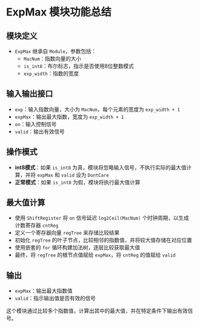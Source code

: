 # ExpMax 模块功能总结

## 模块定义
- `ExpMax` 继承自 `Module`，参数包括：
  - `MacNum`：指数向量的大小
  - `is_int8`：布尔标志，指示是否使用8位整数模式
  - `exp_width`：指数的宽度

## 输入输出接口
- `exp`：输入指数向量，大小为 `MacNum`，每个元素的宽度为 `exp_width + 1`
- `expMax`：输出最大指数，宽度为 `exp_width + 1`
- `on`：输入控制信号
- `valid`：输出有效信号

## 操作模式
- **int8模式**：如果 `is_int8` 为真，模块将忽略输入信号，不执行实际的最大值计算，并将 `expMax` 和 `valid` 设为 `DontCare`
- **正常模式**：如果 `is_int8` 为假，模块将执行最大值计算

## 最大值计算
- 使用 `ShiftRegister` 将 `on` 信号延迟 `log2Ceil(MacNum)` 个时钟周期，以生成计数寄存器 `cntReg`
- 定义一个寄存器向量 `regTree` 来存储比较结果
- 初始化 `regTree` 的叶子节点，比较相邻的指数值，并将较大值存储在对应位置
- 使用嵌套的 `for` 循环构建加法树，逐层比较获取最大值
- 最终，将 `regTree` 的根节点值赋给 `expMax`，将 `cntReg` 的值赋给 `valid`

## 输出
- `expMax`：输出最大指数值
- `valid`：指示输出值是否有效的信号

这个模块通过比较多个指数值，计算出其中的最大值，并在特定条件下输出有效信号。
